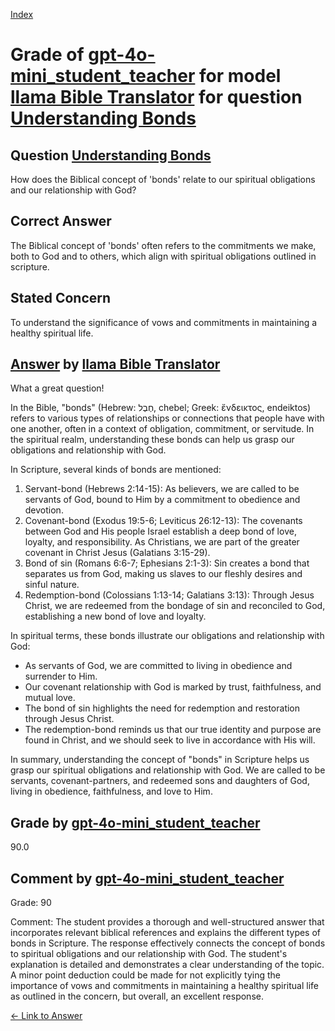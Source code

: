 
[Index](../../../../index.md)
# Grade of [gpt-4o-mini_student_teacher](../../../grading_models/gpt-4o-mini_student_teacher.md) for model [llama Bible Translator](../../../answering_models/llama_Bible_Translator.md) for question [Understanding Bonds](../../../questions/Understanding_Bonds.md)

## Question [Understanding Bonds](../../../questions/Understanding_Bonds.md)
How does the Biblical concept of 'bonds' relate to our spiritual obligations and our relationship with God?

## Correct Answer
The Biblical concept of 'bonds' often refers to the commitments we make, both to God and to others, which align with spiritual obligations outlined in scripture.

## Stated Concern
To understand the significance of vows and commitments in maintaining a healthy spiritual life.

## [Answer](../Understanding_Bonds.md) by [llama Bible Translator](../../../answering_models/llama_Bible_Translator.md)
What a great question!

In the Bible, "bonds" (Hebrew: חֶבֶל, chebel; Greek: ἔνδεικτος, endeiktos) refers to various types of relationships or connections that people have with one another, often in a context of obligation, commitment, or servitude. In the spiritual realm, understanding these bonds can help us grasp our obligations and relationship with God.

In Scripture, several kinds of bonds are mentioned:

1. Servant-bond (Hebrews 2:14-15): As believers, we are called to be servants of God, bound to Him by a commitment to obedience and devotion.
2. Covenant-bond (Exodus 19:5-6; Leviticus 26:12-13): The covenants between God and His people Israel establish a deep bond of love, loyalty, and responsibility. As Christians, we are part of the greater covenant in Christ Jesus (Galatians 3:15-29).
3. Bond of sin (Romans 6:6-7; Ephesians 2:1-3): Sin creates a bond that separates us from God, making us slaves to our fleshly desires and sinful nature.
4. Redemption-bond (Colossians 1:13-14; Galatians 3:13): Through Jesus Christ, we are redeemed from the bondage of sin and reconciled to God, establishing a new bond of love and loyalty.

In spiritual terms, these bonds illustrate our obligations and relationship with God:

* As servants of God, we are committed to living in obedience and surrender to Him.
* Our covenant relationship with God is marked by trust, faithfulness, and mutual love.
* The bond of sin highlights the need for redemption and restoration through Jesus Christ.
* The redemption-bond reminds us that our true identity and purpose are found in Christ, and we should seek to live in accordance with His will.

In summary, understanding the concept of "bonds" in Scripture helps us grasp our spiritual obligations and relationship with God. We are called to be servants, covenant-partners, and redeemed sons and daughters of God, living in obedience, faithfulness, and love to Him.

## Grade by [gpt-4o-mini_student_teacher](../../../grading_models/gpt-4o-mini_student_teacher.md)
90.0

## Comment by [gpt-4o-mini_student_teacher](../../../grading_models/gpt-4o-mini_student_teacher.md)
Grade: 90

Comment: The student provides a thorough and well-structured answer that incorporates relevant biblical references and explains the different types of bonds in Scripture. The response effectively connects the concept of bonds to spiritual obligations and our relationship with God. The student's explanation is detailed and demonstrates a clear understanding of the topic. A minor point deduction could be made for not explicitly tying the importance of vows and commitments in maintaining a healthy spiritual life as outlined in the concern, but overall, an excellent response.

[&lt;- Link to Answer](../Understanding_Bonds.md)
